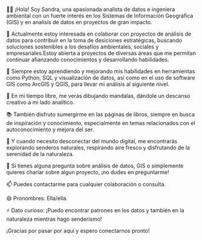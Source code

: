 👩‍💼 ¡Hola! Soy Sandra, una apasionada analista de datos e ingeniera ambiental con un fuerte interés en los Sistemas de Información Geográfica (GIS) y en analisis de datos en proyectos de gran impacto.

🔭 Actualmente estoy interesada en colaborar con proyectos de análisis de datos para contribuir en la toma de desiciones estratégicas, buscando soluciones sostenibles a los desafíos ambientales, sociales y empresariales.Estoy abierta a proyectos de diversas áreas que me permitan continuar afianzando conocimientos y desarrollando habilidades.

🌱 Siempre estoy aprendiendo y mejorando mis habilidades en herramientas como Python, SQL y visualización de datos, así como en el uso de software GIS como ArcGIS y QGIS, para llevar mi análisis al siguiente nivel.

🎨 En mi tiempo libre, me verás dibujando mandalas, dándole un descanso creativo a mi lado analítico.

📚 También disfruto sumergirme en las páginas de libros, siempre en busca de inspiración y conocimiento, especialmente en temas relacionados con el autoconocimiento y mejora del ser.

🥾 Y cuando necesito desconectar del mundo digital, me encontrarás explorando senderos naturales, respirando aire fresco y disfrutando de la serenidad de la naturaleza.

💬 Si tienes alguna pregunta sobre análisis de datos, GIS o simplemente quieres charlar sobre algun proyecto, ¡no dudes en preguntarme!

📫 Puedes contactarme para cualquier colaboración o consulta.

😄 Pronombres: Ella/ella.

⚡ Dato curioso: ¡Puedo encontrar patrones en los datos y también en la naturaleza mientras hago senderismo!

¡Gracias por pasar por aquí y espero conectarnos pronto!



<!--
**Sandrapcv/Sandrapcv** is a ✨ _special_ ✨ repository because its `README.md` (this file) appears on your GitHub profile.

Here are some ideas to get you started:

- 🔭 I’m currently working on ...
- 🌱 I’m currently learning ...
- 👯 I’m looking to collaborate on ...
- 🤔 I’m looking for help with ...
- 💬 Ask me about ...
- 📫 How to reach me: ...
- 😄 Pronouns: ...
- ⚡ Fun fact: ...
-->
